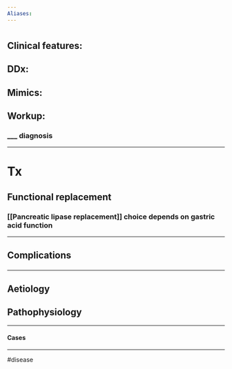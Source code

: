```yaml
---
Aliases:
---
```

# 
## Clinical features:
###
## DDx:
###
## Mimics:
###
## Workup:
### ___ diagnosis
---
# Tx
## Functional replacement
### [[Pancreatic lipase replacement]] choice depends on gastric acid function


---
## Complications
###

---
## Aetiology
## Pathophysiology

---
#### Cases


---
#disease 